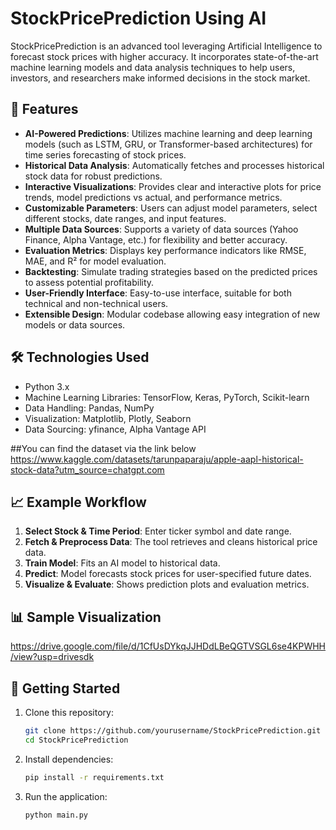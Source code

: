 # StockPricePrediction Using AI

StockPricePrediction is an advanced tool leveraging Artificial Intelligence to forecast stock prices with higher accuracy. It incorporates state-of-the-art machine learning models and data analysis techniques to help users, investors, and researchers make informed decisions in the stock market.

## 🚀 Features

- **AI-Powered Predictions**: Utilizes machine learning and deep learning models (such as LSTM, GRU, or Transformer-based architectures) for time series forecasting of stock prices.
- **Historical Data Analysis**: Automatically fetches and processes historical stock data for robust predictions.
- **Interactive Visualizations**: Provides clear and interactive plots for price trends, model predictions vs actual, and performance metrics.
- **Customizable Parameters**: Users can adjust model parameters, select different stocks, date ranges, and input features.
- **Multiple Data Sources**: Supports a variety of data sources (Yahoo Finance, Alpha Vantage, etc.) for flexibility and better accuracy.
- **Evaluation Metrics**: Displays key performance indicators like RMSE, MAE, and R² for model evaluation.
- **Backtesting**: Simulate trading strategies based on the predicted prices to assess potential profitability.
- **User-Friendly Interface**: Easy-to-use interface, suitable for both technical and non-technical users.
- **Extensible Design**: Modular codebase allowing easy integration of new models or data sources.

## 🛠️ Technologies Used

- Python 3.x
- Machine Learning Libraries: TensorFlow, Keras, PyTorch, Scikit-learn
- Data Handling: Pandas, NumPy
- Visualization: Matplotlib, Plotly, Seaborn
- Data Sourcing: yfinance, Alpha Vantage API

##You can find the dataset via the link below
https://www.kaggle.com/datasets/tarunpaparaju/apple-aapl-historical-stock-data?utm_source=chatgpt.com

## 📈 Example Workflow

1. **Select Stock & Time Period**: Enter ticker symbol and date range.
2. **Fetch & Preprocess Data**: The tool retrieves and cleans historical price data.
3. **Train Model**: Fits an AI model to historical data.
4. **Predict**: Model forecasts stock prices for user-specified future dates.
5. **Visualize & Evaluate**: Shows prediction plots and evaluation metrics.

## 📊 Sample Visualization

https://drive.google.com/file/d/1CfUsDYkqJJHDdLBeQGTVSGL6se4KPWHH/view?usp=drivesdk

## 🔧 Getting Started

1. Clone this repository:
   ```bash
   git clone https://github.com/yourusername/StockPricePrediction.git
   cd StockPricePrediction
   ```
2. Install dependencies:
   ```bash
   pip install -r requirements.txt
   ```
3. Run the application:
   ```bash
   python main.py
   ```

